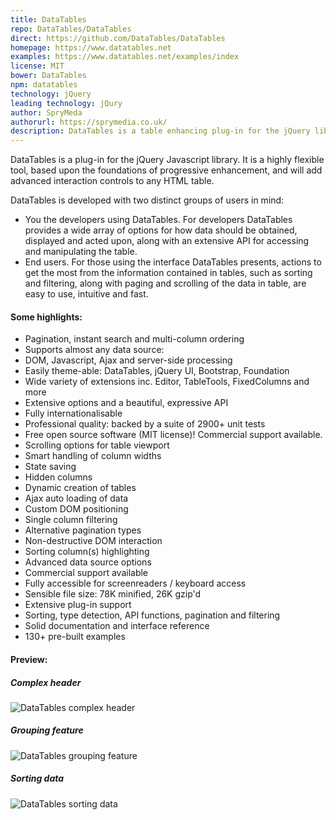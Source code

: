 ```yaml
---
title: DataTables
repo: DataTables/DataTables
direct: https://github.com/DataTables/DataTables
homepage: https://www.datatables.net
examples: https://www.datatables.net/examples/index
license: MIT
bower: DataTables
npm: datatables
technology: jQuery
leading technology: jQury
author: SpryMeda
authorurl: https://sprymedia.co.uk/
description: DataTables is a table enhancing plug-in for the jQuery library.
---
```


DataTables is a plug-in for the jQuery Javascript library. It is a highly flexible tool, based upon the foundations of progressive enhancement, and will add advanced interaction controls to any HTML table.

DataTables is developed with two distinct groups of users in mind:

* You the developers using DataTables. For developers DataTables provides a wide array of options for how data should be obtained, displayed and acted upon, along with an extensive API for accessing and manipulating the table.
* End users. For those using the interface DataTables presents, actions to get the most from the information contained in tables, such as sorting and filtering, along with paging and scrolling of the data in table, are easy to use, intuitive and fast.

#### Some highlights:

* Pagination, instant search and multi-column ordering
* Supports almost any data source:
* DOM, Javascript, Ajax and server-side processing
* Easily theme-able: DataTables, jQuery UI, Bootstrap, Foundation
* Wide variety of extensions inc. Editor, TableTools, FixedColumns and more
* Extensive options and a beautiful, expressive API
* Fully internationalisable
* Professional quality: backed by a suite of 2900+ unit tests
* Free open source software (MIT license)! Commercial support available.
* Scrolling options for table viewport
* Smart handling of column widths
* State saving
* Hidden columns
* Dynamic creation of tables
* Ajax auto loading of data
* Custom DOM positioning
* Single column filtering
* Alternative pagination types
* Non-destructive DOM interaction
* Sorting column(s) highlighting
* Advanced data source options
* Commercial support available
* Fully accessible for screenreaders / keyboard access
* Sensible file size: 78K minified, 26K gzip'd
* Extensive plug-in support
* Sorting, type detection, API functions, pagination and filtering
* Solid documentation and interface reference
* 130+ pre-built examples

#### Preview:

##### Complex header
![DataTables complex header](/images/libraries/datatables/datatables-complex-header-example.png "DataTables complex header")

##### Grouping feature
![DataTables grouping feature](/images/libraries/datatables/datatables-row-grouping-feature.png "DataTables grouping feature")

##### Sorting data
![DataTables sorting data](/images/libraries/datatables/datatables-sorting-feature.png "DataTables sorting data")
